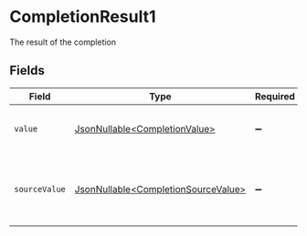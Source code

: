# CompletionResult1

The result of the completion


## Fields

| Field                                                                                    | Type                                                                                     | Required                                                                                 | Description                                                                              |
| ---------------------------------------------------------------------------------------- | ---------------------------------------------------------------------------------------- | ---------------------------------------------------------------------------------------- | ---------------------------------------------------------------------------------------- |
| `value`                                                                                  | [JsonNullable\<CompletionValue>](../../models/components/CompletionValue.md)             | :heavy_minus_sign:                                                                       | The StackOne unified result status.                                                      |
| `sourceValue`                                                                            | [JsonNullable\<CompletionSourceValue>](../../models/components/CompletionSourceValue.md) | :heavy_minus_sign:                                                                       | The original result status from the provider before normalization.                       |